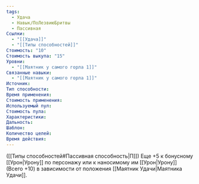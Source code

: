 ```yaml
---
tags:
  - Удача
  - Навык/ПоЛезвиюБритвы
  - Пассивная
Ссылки:
  - "[[Удача]]"
  - "[[Типы способностей]]"
Стоимость: "10"
Стоимость выкупа: "15"
Уровни:
  - "[[Маятник у самого горла 1]]"
Связанные навыки:
  - "[[Маятник у самого горла 1]]"
Источник:
Тип способности:
Время применения:
Стоимость применения:
Используемый пул:
Стоимость пула:
Характеристики:
Дальность:
Шаблон:
Количество целей:
Время действия:
---
```

([[Типы способностей#Пассивная способность|П]]) Еще +5 к бонусному [[Урон|Урону]] по персонажу или к наносимому им [[Урон|Урону]] (Всего +10) в зависимости от положения [[Маятник Удачи|Маятника Удачи]].